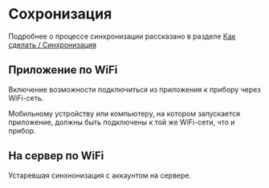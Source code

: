 # Сохронизация

Подробнее о процессе синхронизации рассказано в разделе [Как сделать / Синхронизация](../howdo/03.syncronization.md)

## Приложение по WiFi

Включение возможности подключиться из приложения к прибору через WiFi-сеть.

Мобильному устройству или компьютеру, на котором запускается приложение, должны быть подключены
к той же WiFi-сети, что и прибор.

## На сервер по WiFi

Устаревшая синхнонизация с аккаунтом на сервере.
